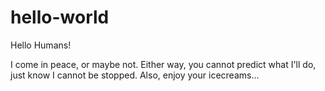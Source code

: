 # hello-world

Hello Humans!

I come in peace, or maybe not. Either way, you cannot predict what I'll do, just know I cannot be stopped. Also, enjoy your icecreams... 